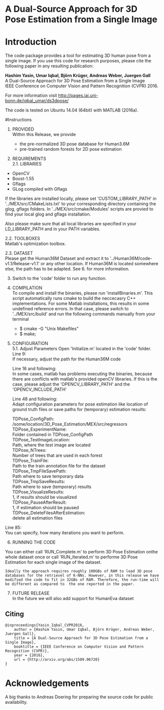 # A Dual-Source Approach for 3D Pose Estimation from a Single Image  

# Introduction

The code package provides a tool for estimating 3D human pose from a 
single image. If you use this code for research purposes, please cite 
the following paper in any resulting publication:

**Hashim Yasin, Umar Iqbal, Björn Krüger, Andreas Weber, Juergen Gall**  
A Dual-Source Approach for 3D Pose Estimation from a Single Image  
IEEE Conference on Computer Vision and Pattern Recognition (CVPR) 2016.  

For more information visit http://pages.iai.uni-bonn.de/iqbal_umar/ds3dpose/

The code is tested on Ubuntu 14.04 (64bit) with MATLAB (2016a).

#Instructions

1. PROVIDED  
    Within this Release, we provide  
    * the pre-normalized 3D pose database for Human3.6M  
    * pre-trained random forests for 2D pose estimation  

2. REQUIREMENTS  
  2.1. LIBRARIES  

  * OpenCV  
  * Boost-1.55  
  * Gflags  
  * GLog compiled with Gflags  
  
  If the libraries are installed locally, please set 'CUSTOM_LIBRARY_PATH' in '../MEX/src/CMakeLists.txt' to your 
  corresponding directory containing the glog, gflags folders. In '../MEX/src/cmake/Modules' scripts are provied to find your local glog and gflags installation.  
  
  Also please make sure that all local libraries are specified in your LD_LIBRARY_PATH and in your PATH variables.

  2.2. TOOLBOXES  
    Matlab's optimization toolbox.

  2.3. DATASET  
    Please get the Human36M Dataset and extract it to '../Human36M/code-v1.1/Release-v1.1' or any other location. If Human36M is located somewhere else, the path has to be adapted. See 6. for more information.

3. Switch to the 'code' folder to run any function. 

4. COMPILATION  
    To compile and install the binaries, please run 'installBinaries.m'. This script automatically runs cmake to build the neccecasry C++ implementations. For some Matlab installations, this results in some undefined reference errors. In that case, please switch to '../MEX/src/build' and run the following commands manually from your terminal

      * $ cmake -G "Unix Makefiles"
      * $ make;
      

5. CONFIGURATION  
5.1. Adjust Parameters
Open 'Initialize.m' located in the 'code' folder.
    Line 9:   
      If necessary, adjust the path for the Human36M code
    
    Line 16 and following:  
      In some cases, matlab has problems executing the binaries, because there are conflicts with matlab's provided openCV   libraries. If this is the case, please adjust the 'OPENCV_LIBRARY_PATH' and the 'OPENCV_INCLUDE_PATH' 
    
    Line 48 and following:  
      Adapt configuration parameters for pose estimation like location of ground truth files or save paths for (temporary) estimation results:  
  
    TDPose_ConfigPath:  
        /some/location/3D_Pose_Estimation/MEX/src/regressors  
    TDPose_ExperimentName:  
        Folder contained in TDPose_ConfigPath  
    TDPose_TestImageLocation:  
        Path, where the test image are located  
    TDPose_NTrees:  
        Number of trees that are used in each forest  
    TDPose_TrainFile:  
        Path to the train annotation file for the dataset  
    TDPose_TmpFileSavePath:  
        Path where to save temporary data  
    TDPose_TmpSaveResults:  
        Path where to save (temporary) results  
    TDPose_VisualizeResults:  
         1, if results should be visualized  
    TDPose_PauseAfterResult:  
        1, if estimation should be paused  
    TDPose_DeleteFilesAfterEstimation:  
        delete all estimation files  

  Line 85:  
       You can specify, how many iterations you want to perform.  

6. RUNNING THE CODE  

  You can either call 'RUN_Complete.m' to perform 3D Pose Estimation onthe whole dataset once or call 'RUN_Iterated.m' to performe 3D Pose Estimation	for each single image of the dataset.  

	Ideally the approach requires roughly 100GBs of RAM to load 3D pose databases for the retrievel of K-NNs. However, in this release we have modified the code to fit in 32GBs of RAM. Therefore, the run-time will be different as compared to  the one reported in the paper.  


7. FUTURE RELEASE  
    In the future we will also add support for HumanEva dataset

## Citing
```
@inproceedings{Yasin_Iqbal_CVPR2016,
	author = {Hashim Yasin, Umar Iqbal, Björn Krüger, Andreas Weber, Juergen Gall},
	title = {A Dual-Source Approach for 3D Pose Estimation from a Single Image},
	booktitle = {IEEE Conference on Computer Vision and Pattern Recognition (CVPR)},
	year = {2016},
	url = {http://arxiv.org/abs/1509.06720}
}
```

# Acknowledgements  

A big thanks to Andreas Doering for preparing the source code for public availability. 
